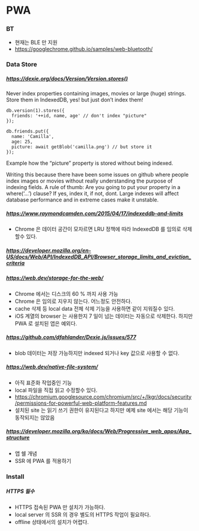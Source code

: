 # PWA
### BT
* 현재는 BLE 만 지원
* https://googlechrome.github.io/samples/web-bluetooth/

### Data Store
##### https://dexie.org/docs/Version/Version.stores()
Never index properties containing images, movies or large (huge) strings. Store them in IndexedDB, yes! but just don’t index them!
```
db.version(1).stores({
  friends: '++id, name, age' // don't index "picture"
});

db.friends.put({
  name: 'Camilla',
  age: 25,
  picture: await getBlob('camilla.png') // but store it
});
```
Example how the “picture” property is stored without being indexed.

Writing this because there have been some issues on github where people index images or movies without really understanding the purpose of indexing fields. A rule of thumb: Are you going to put your property in a where(‘…’) clause? If yes, index it, if not, dont. Large indexes will affect database performance and in extreme cases make it unstable.

##### https://www.raymondcamden.com/2015/04/17/indexeddb-and-limits
* Chrome 은 데이터 공간이 모자르면 LRU 정책에 따라 IndexedDB 를 임의로 삭제할수 있다.
##### https://developer.mozilla.org/en-US/docs/Web/API/IndexedDB_API/Browser_storage_limits_and_eviction_criteria

##### https://web.dev/storage-for-the-web/
* Chrome 에서는 디스크의 60 % 까지 사용 가능
* Chrome 은 임의로 지우지 않는다. 어느정도 안전하다.
* cache 삭제 등 local data 전체 삭제 기능을 사용하면 같이 지워질수 있다.
* iOS 계열의 browser 는 사용한지 7 일이 넘는 데이터는 자동으로 삭제한다. 하지만 PWA 로 설치된 앱은 예외다.

##### https://github.com/dfahlander/Dexie.js/issues/577
* blob 데이터는 저장 가능하지만 indexed 되거나 key 값으로 사용할 수 없다.

##### https://web.dev/native-file-system/
* 아직 표준화 작업중인 기능
* local 파일을 직접 읽고 수정할수 있다.
* https://chromium.googlesource.com/chromium/src/+/lkgr/docs/security/permissions-for-powerful-web-platform-features.md
* 설치된 site 는 읽기 쓰기 권한이 유지된다고 하지만 예제 site 에서는 해당 기능이 동작되지는 않았음

##### https://developer.mozilla.org/ko/docs/Web/Progressive_web_apps/App_structure
* 앱 쉘 개념
* SSR 에 PWA 를 적용하기

### Install
##### HTTPS 필수
* HTTPS 접속된 PWA 만 설치가 가능하다.
* local server 의 SSR 의 경우 별도의 HTTPS 작업이 필요하다.
* offline 상태에서의 설치가 어렵다.
